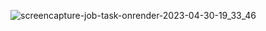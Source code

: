 ![screencapture-job-task-onrender-2023-04-30-19_33_46](https://user-images.githubusercontent.com/76746810/235355768-0b49e356-6eb8-40c4-ab4d-b07d3f443598.png)
